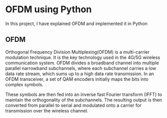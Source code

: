 # OFDM using Python
In this project, I have explained OFDM and implemented it in Python

## OFDM 
Orthogonal Frequency Division Multiplexing(OFDM) is a multi-carrier modulation technique. It is the key technology used in the 4G/5G wireless communication system. OFDM divides a broadband channel into multiple parallel narrowband subchannels, where each subchannel carries a low data rate stream, which sums up to a high data rate transmission. In an OFDM transceiver, a set of QAM encoders initially maps the bits into complex symbols. 

These symbols are then fed into an inverse fast Fourier transform (IFFT) to maintain the orthogonality of the subchannels. The resulting output is then converted from parallel to serial and modulated onto a carrier for transmission over the wireless channel.
